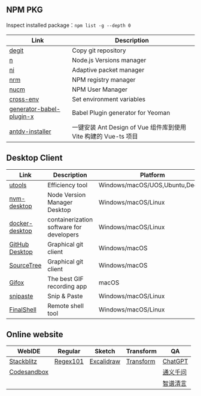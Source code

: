 ## NPM PKG
Inspect installed package：`npm list -g --depth 0`

| Link | Description |
|------|-------------|
|[degit](https://www.npmjs.com/package/degit)|Copy git repository|
|[n](https://www.npmjs.com/package/n)|Node.js Versions manager|
|[ni](https://www.npmjs.com/package/@antfu/ni)|Adaptive packet manager|
|[nrm](https://www.npmjs.com/package/nrm)|NPM registry manager|
|[nucm](https://www.npmjs.com/package/nucm)|NPM User Manager|
|[cross-env](https://www.npmjs.com/package/cross-env)|Set environment variables|
|[generator-babel-plugin-x](https://www.npmjs.com/package/generator-babel-plugin-x)|Babel Plugin generator for Yeoman|
|[antdv-installer](https://www.npmjs.com/package/antdv-installer)|一键安装 Ant Design of Vue 组件库到使用 Vite 构建的 Vue-ts 项目|

## Desktop Client

| Link | Description | Platform |
|------|-------------|----------|
|[utools](https://www.u.tools/)|Efficiency tool|Windows/macOS/UOS,Ubuntu,Deepin|
|[nvm-desktop](https://github.com/1111mp/nvm-desktop)|Node Version Manager Desktop|Windows/macOS/Linux|
|[docker-desktop](https://www.docker.com/products/docker-desktop/)|containerization software for developers|Windows/macOS/Linux|
|[GitHub Desktop](https://desktop.github.com/)|Graphical git client|Windows/macOS|
|[SourceTree](https://www.sourcetreeapp.com/)|Graphical git client|Windows/macOS|
|[Gifox](https://gifox.app/)|The best GIF recording app|macOS|
|[snipaste](https://www.snipaste.com/index.html)|Snip & Paste|Windows/macOS/Linux|
|[FinalShell](https://www.hostbuf.com/c/131.html)|Remote shell tool|Windows/macOS/Linux|

## Online website

| WebIDE | Regular | Sketch | Transform | QA |
|------|-------------|----------|----------|----------|
|[Stackblitz](https://stackblitz.com/)|[Regex101](https://regex101.com/)|[Excalidraw](https://board.dooring.vip/)|[Transform](https://transform.tools/)|[ChatGPT](https://chat.openai.com/)|
|[Codesandbox](https://codesandbox.io/)| | | |[通义千问](https://tongyi.aliyun.com/qianwen/)|
| | | | |[智谱清言](https://chatglm.cn/main/alltoolsdetail)|
